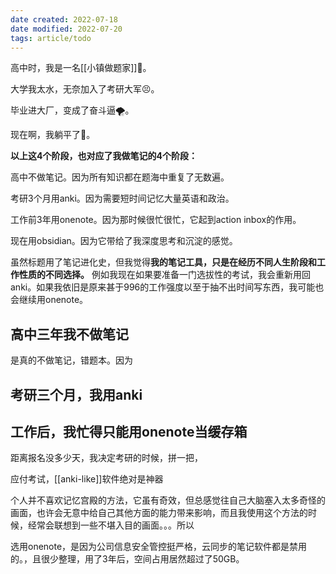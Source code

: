 ```yaml
---
date created: 2022-07-18
date modified: 2022-07-20
tags: article/todo
---
```


高中时，我是一名[[小镇做题家]]💯。

大学我太水，无奈加入了考研大军😣。

毕业进大厂，变成了奋斗逼🌪。

现在啊，我躺平了🛌。

**以上这4个阶段，也对应了我做笔记的4个阶段：**

高中不做笔记。因为所有知识都在题海中重复了无数遍。

考研3个月用anki。因为需要短时间记忆大量英语和政治。

工作前3年用onenote。因为那时候很忙很忙，它起到action inbox的作用。

现在用obsidian。因为它带给了我深度思考和沉淀的感觉。

虽然标题用了笔记进化史，但我觉得**我的笔记工具，只是在经历不同人生阶段和工作性质的不同选择。** 例如我现在如果要准备一门选拔性的考试，我会重新用回anki。如果我依旧是原来甚于996的工作强度以至于抽不出时间写东西，我可能也会继续用onenote。

## 高中三年我不做笔记

是真的不做笔记，错题本。因为

## 考研三个月，我用anki

## 工作后，我忙得只能用onenote当缓存箱

距离报名没多少天，我决定考研的时候，拼一把，

应付考试，[[anki-like]]软件绝对是神器

个人并不喜欢记忆宫殿的方法，它虽有奇效，但总感觉往自己大脑塞入太多奇怪的画面，也许会无意中给自己其他方面的能力带来影响，而且我使用这个方法的时候，经常会联想到一些不堪入目的画面。。。所以

选用onenote，是因为公司信息安全管控挺严格，云同步的笔记软件都是禁用的。，且很少整理，用了3年后，空间占用居然超过了50GB。

##
